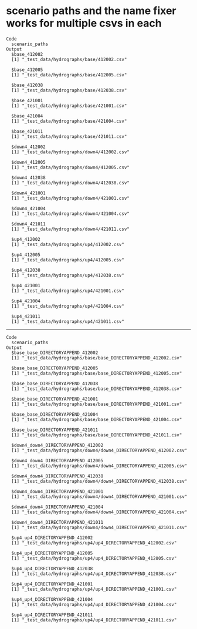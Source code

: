 # scenario paths and the name fixer works for multiple csvs in each

    Code
      scenario_paths
    Output
      $base_412002
      [1] "_test_data/hydrographs/base/412002.csv"
      
      $base_412005
      [1] "_test_data/hydrographs/base/412005.csv"
      
      $base_412038
      [1] "_test_data/hydrographs/base/412038.csv"
      
      $base_421001
      [1] "_test_data/hydrographs/base/421001.csv"
      
      $base_421004
      [1] "_test_data/hydrographs/base/421004.csv"
      
      $base_421011
      [1] "_test_data/hydrographs/base/421011.csv"
      
      $down4_412002
      [1] "_test_data/hydrographs/down4/412002.csv"
      
      $down4_412005
      [1] "_test_data/hydrographs/down4/412005.csv"
      
      $down4_412038
      [1] "_test_data/hydrographs/down4/412038.csv"
      
      $down4_421001
      [1] "_test_data/hydrographs/down4/421001.csv"
      
      $down4_421004
      [1] "_test_data/hydrographs/down4/421004.csv"
      
      $down4_421011
      [1] "_test_data/hydrographs/down4/421011.csv"
      
      $up4_412002
      [1] "_test_data/hydrographs/up4/412002.csv"
      
      $up4_412005
      [1] "_test_data/hydrographs/up4/412005.csv"
      
      $up4_412038
      [1] "_test_data/hydrographs/up4/412038.csv"
      
      $up4_421001
      [1] "_test_data/hydrographs/up4/421001.csv"
      
      $up4_421004
      [1] "_test_data/hydrographs/up4/421004.csv"
      
      $up4_421011
      [1] "_test_data/hydrographs/up4/421011.csv"
      

---

    Code
      scenario_paths
    Output
      $base_base_DIRECTORYAPPEND_412002
      [1] "_test_data/hydrographs/base/base_DIRECTORYAPPEND_412002.csv"
      
      $base_base_DIRECTORYAPPEND_412005
      [1] "_test_data/hydrographs/base/base_DIRECTORYAPPEND_412005.csv"
      
      $base_base_DIRECTORYAPPEND_412038
      [1] "_test_data/hydrographs/base/base_DIRECTORYAPPEND_412038.csv"
      
      $base_base_DIRECTORYAPPEND_421001
      [1] "_test_data/hydrographs/base/base_DIRECTORYAPPEND_421001.csv"
      
      $base_base_DIRECTORYAPPEND_421004
      [1] "_test_data/hydrographs/base/base_DIRECTORYAPPEND_421004.csv"
      
      $base_base_DIRECTORYAPPEND_421011
      [1] "_test_data/hydrographs/base/base_DIRECTORYAPPEND_421011.csv"
      
      $down4_down4_DIRECTORYAPPEND_412002
      [1] "_test_data/hydrographs/down4/down4_DIRECTORYAPPEND_412002.csv"
      
      $down4_down4_DIRECTORYAPPEND_412005
      [1] "_test_data/hydrographs/down4/down4_DIRECTORYAPPEND_412005.csv"
      
      $down4_down4_DIRECTORYAPPEND_412038
      [1] "_test_data/hydrographs/down4/down4_DIRECTORYAPPEND_412038.csv"
      
      $down4_down4_DIRECTORYAPPEND_421001
      [1] "_test_data/hydrographs/down4/down4_DIRECTORYAPPEND_421001.csv"
      
      $down4_down4_DIRECTORYAPPEND_421004
      [1] "_test_data/hydrographs/down4/down4_DIRECTORYAPPEND_421004.csv"
      
      $down4_down4_DIRECTORYAPPEND_421011
      [1] "_test_data/hydrographs/down4/down4_DIRECTORYAPPEND_421011.csv"
      
      $up4_up4_DIRECTORYAPPEND_412002
      [1] "_test_data/hydrographs/up4/up4_DIRECTORYAPPEND_412002.csv"
      
      $up4_up4_DIRECTORYAPPEND_412005
      [1] "_test_data/hydrographs/up4/up4_DIRECTORYAPPEND_412005.csv"
      
      $up4_up4_DIRECTORYAPPEND_412038
      [1] "_test_data/hydrographs/up4/up4_DIRECTORYAPPEND_412038.csv"
      
      $up4_up4_DIRECTORYAPPEND_421001
      [1] "_test_data/hydrographs/up4/up4_DIRECTORYAPPEND_421001.csv"
      
      $up4_up4_DIRECTORYAPPEND_421004
      [1] "_test_data/hydrographs/up4/up4_DIRECTORYAPPEND_421004.csv"
      
      $up4_up4_DIRECTORYAPPEND_421011
      [1] "_test_data/hydrographs/up4/up4_DIRECTORYAPPEND_421011.csv"
      

